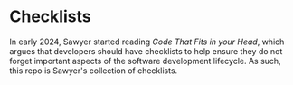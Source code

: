 # Checklists

In early 2024, Sawyer started reading *Code That Fits in your Head*, which
argues that developers should have checklists to help ensure they do not forget
important aspects of the software development lifecycle. As such, this repo is
Sawyer's collection of checklists.


